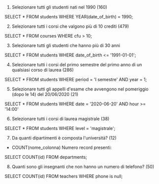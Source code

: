 1. Selezionare tutti gli studenti nati nel 1990 (160)

SELECT * 
FROM students 
WHERE YEAR(date_of_birth) = 1990;

2. Selezionare tutti i corsi che valgono più di 10 crediti (479)

SELECT * 
FROM courses 
WHERE cfu > 10;

3. Selezionare tutti gli studenti che hanno più di 30 anni

SELECT * 
FROM students 
WHERE date_of_birth <= '1991-01-01';

4. Selezionare tutti i corsi del primo semestre del primo anno di un qualsiasi corso di laurea (286)

SELECT * 
FROM students 
WHERE period = 'I semestre' AND year = 1;

5. Selezionare tutti gli appelli d'esame che avvengono nel pomeriggio (dopo le 14) del 20/06/2020 (21)

SELECT * 
FROM students 
WHERE date = '2020-06-20' AND hour >= '14:00'

6. Selezionare tutti i corsi di laurea magistrale (38)

SELECT * 
FROM students WHERE level = 'magistrale';

7. Da quanti dipartimenti è composta l'università? (12)

- COUNT(nome_colonna) Numero record presenti:

SELECT COUNT(id) 
FROM departments;

8. Quanti sono gli insegnanti che non hanno un numero di telefono? (50)

SELECT COUNT(id) 
FROM teachers 
WHERE phone is null;

